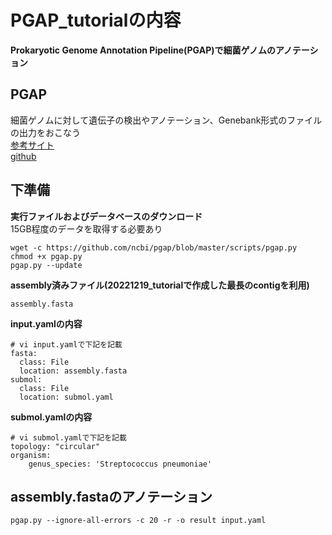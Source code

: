 # PGAP_tutorialの内容
**Prokaryotic Genome Annotation Pipeline(PGAP)で細菌ゲノムのアノテーション**  

## PGAP 
細菌ゲノムに対して遺伝子の検出やアノテーション、Genebank形式のファイルの出力をおこなう   
[参考サイト](https://www.ncbi.nlm.nih.gov/genome/annotation_prok/)  
[github](https://github.com/ncbi/pgap)


## 下準備
**実行ファイルおよびデータベースのダウンロード**    
15GB程度のデータを取得する必要あり
```
wget -c https://github.com/ncbi/pgap/blob/master/scripts/pgap.py
chmod +x pgap.py
pgap.py --update
```
**assembly済みファイル(20221219_tutorialで作成した最長のcontigを利用)**    
```
assembly.fasta
```

**input.yamlの内容**  
```
# vi input.yamlで下記を記載
fasta:
  class: File
  location: assembly.fasta
submol:
  class: File
  location: submol.yaml
```

**submol.yamlの内容**  
```
# vi submol.yamlで下記を記載
topology: "circular"
organism:
    genus_species: 'Streptococcus pneumoniae'
```

## assembly.fastaのアノテーション

```
pgap.py --ignore-all-errors -c 20 -r -o result input.yaml
```
